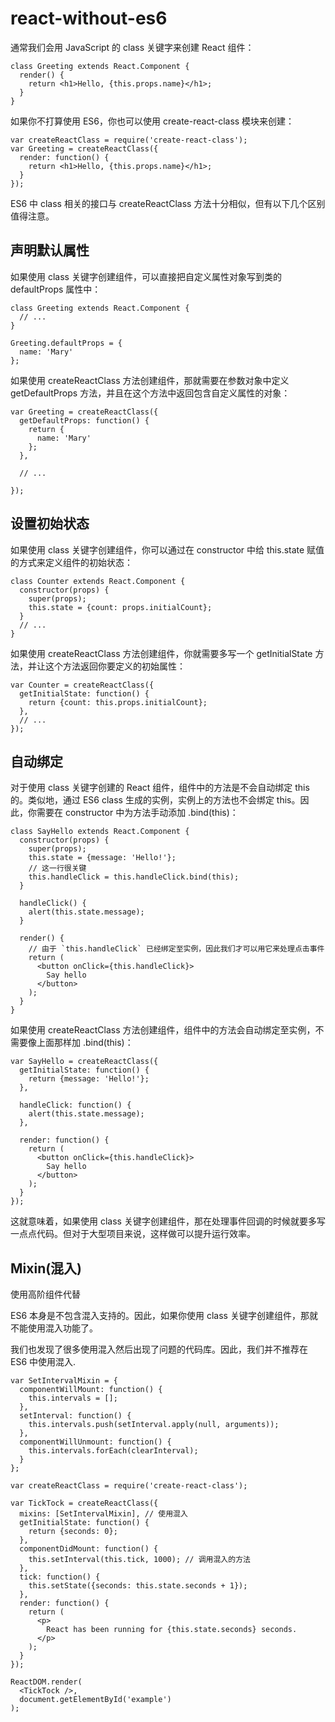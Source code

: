 # react-without-es6


通常我们会用 JavaScript 的 class 关键字来创建 React 组件：
```
class Greeting extends React.Component {
  render() {
    return <h1>Hello, {this.props.name}</h1>;
  }
}
```
如果你不打算使用 ES6，你也可以使用 create-react-class 模块来创建：
```
var createReactClass = require('create-react-class');
var Greeting = createReactClass({
  render: function() {
    return <h1>Hello, {this.props.name}</h1>;
  }
});
```
ES6 中 class 相关的接口与 createReactClass 方法十分相似，但有以下几个区别值得注意。


## 声明默认属性
如果使用 class 关键字创建组件，可以直接把自定义属性对象写到类的 defaultProps 属性中：
```
class Greeting extends React.Component {
  // ...
}

Greeting.defaultProps = {
  name: 'Mary'
};
```
如果使用 createReactClass 方法创建组件，那就需要在参数对象中定义 getDefaultProps 方法，并且在这个方法中返回包含自定义属性的对象：
```
var Greeting = createReactClass({
  getDefaultProps: function() {
    return {
      name: 'Mary'
    };
  },

  // ...

});
```


## 设置初始状态
如果使用 class 关键字创建组件，你可以通过在 constructor 中给 this.state 赋值的方式来定义组件的初始状态：
```
class Counter extends React.Component {
  constructor(props) {
    super(props);
    this.state = {count: props.initialCount};
  }
  // ...
}
```
如果使用 createReactClass 方法创建组件，你就需要多写一个 getInitialState 方法，并让这个方法返回你要定义的初始属性：
```
var Counter = createReactClass({
  getInitialState: function() {
    return {count: this.props.initialCount};
  },
  // ...
});
```

## 自动绑定
对于使用 class 关键字创建的 React 组件，组件中的方法是不会自动绑定 this 的。类似地，通过 ES6 class 生成的实例，实例上的方法也不会绑定 this。因此，你需要在 constructor 中为方法手动添加 .bind(this)：
```
class SayHello extends React.Component {
  constructor(props) {
    super(props);
    this.state = {message: 'Hello!'};
    // 这一行很关键
    this.handleClick = this.handleClick.bind(this);
  }

  handleClick() {
    alert(this.state.message);
  }

  render() {
    // 由于 `this.handleClick` 已经绑定至实例，因此我们才可以用它来处理点击事件
    return (
      <button onClick={this.handleClick}>
        Say hello
      </button>
    );
  }
}
```
如果使用 createReactClass 方法创建组件，组件中的方法会自动绑定至实例，不需要像上面那样加 .bind(this)：
```
var SayHello = createReactClass({
  getInitialState: function() {
    return {message: 'Hello!'};
  },

  handleClick: function() {
    alert(this.state.message);
  },

  render: function() {
    return (
      <button onClick={this.handleClick}>
        Say hello
      </button>
    );
  }
});
```
这就意味着，如果使用 class 关键字创建组件，那在处理事件回调的时候就要多写一点点代码。但对于大型项目来说，这样做可以提升运行效率。


## Mixin(混入)

使用高阶组件代替

ES6 本身是不包含混入支持的。因此，如果你使用 class 关键字创建组件，那就不能使用混入功能了。

我们也发现了很多使用混入然后出现了问题的代码库。因此，我们并不推荐在 ES6 中使用混入.


```
var SetIntervalMixin = {
  componentWillMount: function() {
    this.intervals = [];
  },
  setInterval: function() {
    this.intervals.push(setInterval.apply(null, arguments));
  },
  componentWillUnmount: function() {
    this.intervals.forEach(clearInterval);
  }
};

var createReactClass = require('create-react-class');

var TickTock = createReactClass({
  mixins: [SetIntervalMixin], // 使用混入
  getInitialState: function() {
    return {seconds: 0};
  },
  componentDidMount: function() {
    this.setInterval(this.tick, 1000); // 调用混入的方法
  },
  tick: function() {
    this.setState({seconds: this.state.seconds + 1});
  },
  render: function() {
    return (
      <p>
        React has been running for {this.state.seconds} seconds.
      </p>
    );
  }
});

ReactDOM.render(
  <TickTock />,
  document.getElementById('example')
);
```






